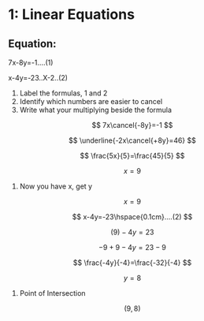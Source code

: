 # 1: Linear Equations

## Equation:

7x-8y=-1....(1)

  x-4y=-23..X-2..(2)

1. Label the formulas, 1 and 2
2. Identify which numbers are easier to cancel
3. Write what your multiplying beside the formula

$$
7x\cancel{-8y}=-1
$$

$$
\underline{-2x\cancel{+8y}=46}
$$

$$
\frac{5x}{5}=\frac{45}{5}
$$

$$
x=9
$$

1. Now you have x, get y

$$
x=9
$$

$$
x-4y=-23\hspace{0.1cm}....(2)
$$

$$
(9)-4y=23
$$

$$
-9+9-4y=23-9
$$

$$
\frac{-4y}{-4}=\frac{-32}{-4}
$$

$$
y=8
$$

1. Point of Intersection

$$
(9,8)
$$
